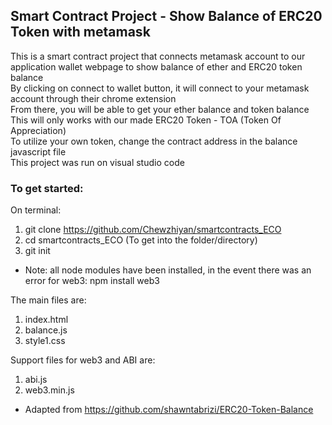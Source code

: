 <h2>Smart Contract Project - Show Balance of ERC20 Token with metamask</h2>
This is a smart contract project that connects metamask account to our application wallet webpage to show balance of ether and ERC20 token balance <br>
By clicking on connect to wallet button, it will connect to your metamask account through their chrome extension <br>
From there, you will be able to get your ether balance and token balance <br>
This will only works with our made ERC20 Token - TOA (Token Of Appreciation) <br>
To utilize your own token, change the contract address in the balance javascript file <br>
This project was run on visual studio code <br>

<h3>To get started:</h3>

On terminal:
1. git clone https://github.com/Chewzhiyan/smartcontracts_ECO
2. cd smartcontracts_ECO (To get into the folder/directory)
3. git init
- Note: all node modules have been installed, in the event there was an error for web3: npm install web3

The main files are: <br>
1. index.html
2. balance.js
3. style1.css

Support files for web3 and ABI are: <br>
1. abi.js
2. web3.min.js

- Adapted from https://github.com/shawntabrizi/ERC20-Token-Balance
